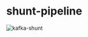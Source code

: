 # shunt-pipeline
![kafka-shunt](https://user-images.githubusercontent.com/15663299/119252737-5cdd2f80-bbe0-11eb-8688-8d2ef5e72f8a.png)


